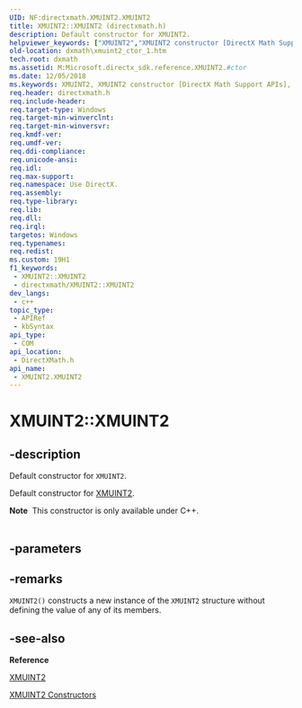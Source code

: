 ```yaml
---
UID: NF:directxmath.XMUINT2.XMUINT2
title: XMUINT2::XMUINT2 (directxmath.h)
description: Default constructor for XMUINT2.
helpviewer_keywords: ["XMUINT2","XMUINT2 constructor [DirectX Math Support APIs]","XMUINT2 constructor [DirectX Math Support APIs]","XMUINT2 structure","XMUINT2 structure [DirectX Math Support APIs]","XMUINT2 constructor","XMUINT2.XMUINT2","XMUINT2.XMUINT2()","XMUINT2::XMUINT2","dxmath.xmuint2_ctor_1"]
old-location: dxmath\xmuint2_ctor_1.htm
tech.root: dxmath
ms.assetid: M:Microsoft.directx_sdk.reference.XMUINT2.#ctor
ms.date: 12/05/2018
ms.keywords: XMUINT2, XMUINT2 constructor [DirectX Math Support APIs], XMUINT2 constructor [DirectX Math Support APIs],XMUINT2 structure, XMUINT2 structure [DirectX Math Support APIs],XMUINT2 constructor, XMUINT2.XMUINT2, XMUINT2.XMUINT2(), XMUINT2::XMUINT2, dxmath.xmuint2_ctor_1
req.header: directxmath.h
req.include-header: 
req.target-type: Windows
req.target-min-winverclnt: 
req.target-min-winversvr: 
req.kmdf-ver: 
req.umdf-ver: 
req.ddi-compliance: 
req.unicode-ansi: 
req.idl: 
req.max-support: 
req.namespace: Use DirectX.
req.assembly: 
req.type-library: 
req.lib: 
req.dll: 
req.irql: 
targetos: Windows
req.typenames: 
req.redist: 
ms.custom: 19H1
f1_keywords:
 - XMUINT2::XMUINT2
 - directxmath/XMUINT2::XMUINT2
dev_langs:
 - c++
topic_type:
 - APIRef
 - kbSyntax
api_type:
 - COM
api_location:
 - DirectXMath.h
api_name:
 - XMUINT2.XMUINT2
---
```


# XMUINT2::XMUINT2


## -description

Default constructor for <code>XMUINT2</code>.
    

Default constructor for <a href="https://docs.microsoft.com/windows/desktop/direct3dhlsl/xmuint2">XMUINT2</a>.
<div class="alert"><b>Note</b>  This constructor is only available under C++.</div><div> </div>

## -parameters

## -remarks

<code>XMUINT2()</code> constructs a new instance of the <code>XMUINT2</code> structure without
	defining the value of any of its members.

## -see-also

<b>Reference</b>



<a href="https://docs.microsoft.com/windows/desktop/direct3dhlsl/xmuint2">XMUINT2</a>



<a href="https://docs.microsoft.com/windows/desktop/api/directxmath/nf-directxmath-xmuint2-xmuint2(constuint32_t)">XMUINT2 Constructors</a>

